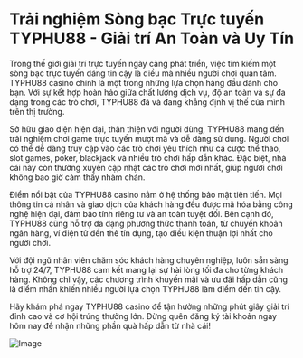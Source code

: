 # Trải nghiệm Sòng bạc Trực tuyến TYPHU88 - Giải trí An Toàn và Uy Tín

Trong thế giới giải trí trực tuyến ngày càng phát triển, việc tìm kiếm một sòng bạc trực tuyến đáng tin cậy là điều mà nhiều người chơi quan tâm. TYPHU88 casino chính là một trong những lựa chọn hàng đầu dành cho bạn. Với sự kết hợp hoàn hảo giữa chất lượng dịch vụ, độ an toàn và sự đa dạng trong các trò chơi, TYPHU88 đã và đang khẳng định vị thế của mình trên thị trường.

Sở hữu giao diện hiện đại, thân thiện với người dùng, TYPHU88 mang đến trải nghiệm chơi game trực tuyến mượt mà và dễ dàng sử dụng. Người chơi có thể dễ dàng truy cập vào các trò chơi yêu thích như cá cược thể thao, slot games, poker, blackjack và nhiều trò chơi hấp dẫn khác. Đặc biệt, nhà cái này còn thường xuyên cập nhật các trò chơi mới nhất, giúp người chơi không bao giờ cảm thấy nhàm chán.

Điểm nổi bật của TYPHU88 casino nằm ở hệ thống bảo mật tiên tiến. Mọi thông tin cá nhân và giao dịch của khách hàng đều được mã hóa bằng công nghệ hiện đại, đảm bảo tính riêng tư và an toàn tuyệt đối. Bên cạnh đó, TYPHU88 cũng hỗ trợ đa dạng phương thức thanh toán, từ chuyển khoản ngân hàng, ví điện tử đến thẻ tín dụng, tạo điều kiện thuận lợi nhất cho người chơi.

Với đội ngũ nhân viên chăm sóc khách hàng chuyên nghiệp, luôn sẵn sàng hỗ trợ 24/7, TYPHU88 cam kết mang lại sự hài lòng tối đa cho từng khách hàng. Không chỉ vậy, các chương trình khuyến mãi và ưu đãi hấp dẫn cũng là điểm nhấn khiến nhiều người lựa chọn TYPHU88 làm điểm đến tin cậy.

Hãy khám phá ngay TYPHU88 casino để tận hưởng những phút giây giải trí đỉnh cao và cơ hội trúng thưởng lớn. Đừng quên đăng ký tài khoản ngay hôm nay để nhận những phần quà hấp dẫn từ nhà cái!

![Image](https://github.com/user-attachments/assets/bd51ea9f-0666-407b-a7a7-98ead6de688c)